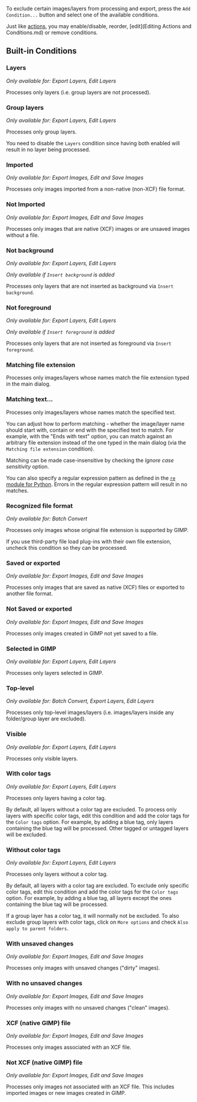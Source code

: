 To exclude certain images/layers from processing and export, press the `Add Condition...` button and select one of the available conditions.

Just like [actions](Actions.md), you may enable/disable, reorder, [edit](Editing Actions and Conditions.md) or remove conditions.


## Built-in Conditions

### Layers

*Only available for: Export Layers, Edit Layers*

Processes only layers (i.e. group layers are not processed).

### Group layers

*Only available for: Export Layers, Edit Layers*

Processes only group layers.

You need to disable the `Layers` condition since having both enabled will result in no layer being processed.

### Imported

*Only available for: Export Images, Edit and Save Images*

Processes only images imported from a non-native (non-XCF) file format.

### Not Imported

*Only available for: Export Images, Edit and Save Images*

Processes only images that are native (XCF) images or are unsaved images without a file.

### Not background

*Only available for: Export Layers, Edit Layers*

*Only available if `Insert background` is added*

Processes only layers that are not inserted as background via `Insert background`.

### Not foreground

*Only available for: Export Layers, Edit Layers*

*Only available if `Insert foreground` is added*

Processes only layers that are not inserted as foreground via `Insert foreground`.

### Matching file extension

Processes only images/layers whose names match the file extension typed in the main dialog.

### Matching text...

Processes only images/layers whose names match the specified text.

You can adjust how to perform matching - whether the image/layer name should start with, contain or end with the specified text to match. For example, with the "Ends with text" option, you can match against an arbitrary file extension instead of the one typed in the main dialog (via the `Matching file extension` condition).

Matching can be made case-insensitive by checking the *Ignore case sensitivity* option.

You can also specify a regular expression pattern as defined in the [`re` module for Python](https://docs.python.org/3/library/re.html). Errors in the regular expression pattern will result in no matches.

### Recognized file format

*Only available for: Batch Convert*

Processes only images whose original file extension is supported by GIMP.

If you use third-party file load plug-ins with their own file extension, uncheck this condition so they can be processed.

### Saved or exported

*Only available for: Export Images, Edit and Save Images*

Processes only images that are saved as native (XCF) files or exported to another file format.

### Not Saved or exported

*Only available for: Export Images, Edit and Save Images*

Processes only images created in GIMP not yet saved to a file.

### Selected in GIMP

*Only available for: Export Layers, Edit Layers*

Processes only layers selected in GIMP.

### Top-level

*Only available for: Batch Convert, Export Layers, Edit Layers*

Processes only top-level images/layers (i.e. images/layers inside any folder/group layer are excluded).

### Visible

*Only available for: Export Layers, Edit Layers*

Processes only visible layers.

### With color tags

*Only available for: Export Layers, Edit Layers*

Processes only layers having a color tag.

By default, all layers without a color tag are excluded.
To process only layers with specific color tags, edit this condition and add the color tags for the `Color tags` option.
For example, by adding a blue tag, only layers containing the blue tag will be processed.
Other tagged or untagged layers will be excluded.

### Without color tags

*Only available for: Export Layers, Edit Layers*

Processes only layers without a color tag.

By default, all layers with a color tag are excluded.
To exclude only specific color tags, edit this condition and add the color tags for the `Color tags` option.
For example, by adding a blue tag, all layers except the ones containing the blue tag will be processed.

If a group layer has a color tag, it will normally not be excluded.
To also exclude group layers with color tags, click on `More options` and check `Also apply to parent folders`.

### With unsaved changes

*Only available for: Export Images, Edit and Save Images*

Processes only images with unsaved changes ("dirty" images).

### With no unsaved changes

*Only available for: Export Images, Edit and Save Images*

Processes only images with no unsaved changes ("clean" images).

### XCF (native GIMP) file

*Only available for: Export Images, Edit and Save Images*

Processes only images associated with an XCF file.

### Not XCF (native GIMP) file

*Only available for: Export Images, Edit and Save Images*

Processes only images not associated with an XCF file.
This includes imported images or new images created in GIMP.
